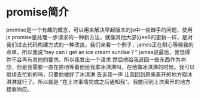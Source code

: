 # promise简介
promise是一个有趣的概念，可以用来解决早起版本的js中一些棘手的问题，使用js promise是处理一步请求的一种新方法，就像其他大部分es6的更新一样，是对我们过去代码构建方式的一种改良。我们来看一个例子，james正在耐心等候我的点单，所以我说“hey can i get an ice cream sundae？” james说最后，我觉得你不会再有其他的要求。所以我发出一个请求 然后他给我返回一些东西作为响应，但是我需要一直在原地等着他给我拿冰淇淋吗，在他做冰淇淋的时候。我可以继续去忙别的吗，只要他做好了冰淇淋 告诉我一声 让我回到原来离开的地方取冰淇淋就行了。所以就是 “在上次事情完成之后通知我”。我能回到上次离开的地方接收响应。